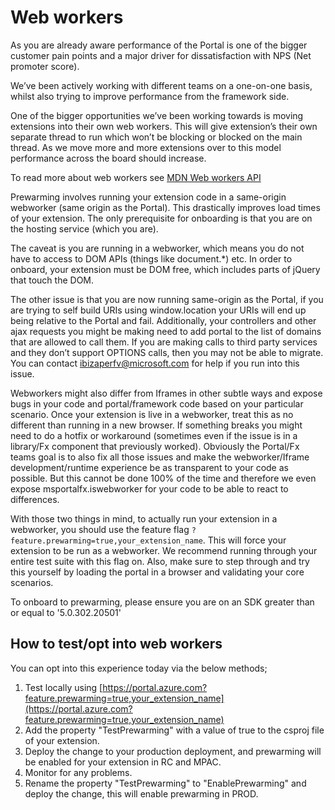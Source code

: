 <a name="web-workers"></a>
# Web workers

As you are already aware performance of the Portal is one of the bigger customer pain points and a major driver for dissatisfaction with NPS (Net promoter score).

We’ve been actively working with different teams on a one-on-one basis, whilst also trying to improve performance from the framework side.

One of the bigger opportunities we’ve been working towards is moving extensions into their own web workers. This will give extension’s their own separate thread to run which won’t be blocking or blocked on the main thread. As we move more and more extensions over to this model performance across the board should increase.

To read more about web workers see [MDN Web workers API](https://developer.mozilla.org/en-US/docs/Web/API/Web_Workers_API)

Prewarming involves running your extension code in a same-origin webworker (same origin as the Portal). This drastically improves load times of your extension. The only prerequisite for onboarding is that you are on the hosting service (which you are).

The caveat is you are running in a webworker, which means you do not have to access to DOM APIs (things like document.*) etc. In order to onboard, your extension must be DOM free, which includes parts of jQuery that touch the DOM.

The other issue is that you are now running same-origin as the Portal, if you are trying to self build URIs using window.location your URIs will end up being relative to the Portal and fail. Additionally, your controllers and other ajax requests you might be making need to add portal to the list of domains that are allowed to call them. If you are making calls to third party services and they don’t support OPTIONS calls, then you may not be able to migrate. You can contact ibizaperfv@microsoft.com for help if you run into this issue.

Webworkers might also differ from Iframes in other subtle ways and expose bugs in your code and portal/framework code based on your particular scenario. Once your extension is live in a webworker, treat this as no different than running in a new browser. If something breaks you might need to do a hotfix or workaround (sometimes even if the issue is in a library/Fx component that previously worked). Obviously the Portal/Fx teams goal is to also fix all those issues and make the webworker/Iframe development/runtime experience be as transparent to your code as possible. But this cannot be done 100% of the time and therefore we even expose msportalfx.iswebworker for your code to be able to react to differences.

With those two things in mind, to actually run your extension in a webworker, you should use the feature flag `?feature.prewarming=true,your_extension_name`. This will force your extension to be run as a webworker. We recommend running through your entire test suite with this flag on. Also, make sure to step through and try this yourself by loading the portal in a browser and validating your core scenarios.

To onboard to prewarming, please ensure you are on an SDK greater than or equal to '5.0.302.20501'

<a name="web-workers-how-to-test-opt-into-web-workers"></a>
## How to test/opt into web workers

You can opt into this experience today via the below methods;

1. Test locally using [https://portal.azure.com?feature.prewarming=true,your_extension_name](https://portal.azure.com?feature.prewarming=true,your_extension_name)
1. Add the property "TestPrewarming" with a value of true to the csproj file of your extension.
1. Deploy the change to your production deployment, and prewarming will be enabled for your extension in RC and MPAC.
1. Monitor for any problems.
1. Rename the property "TestPrewarming" to "EnablePrewarming" and deploy the change, this will enable prewarming in PROD.
